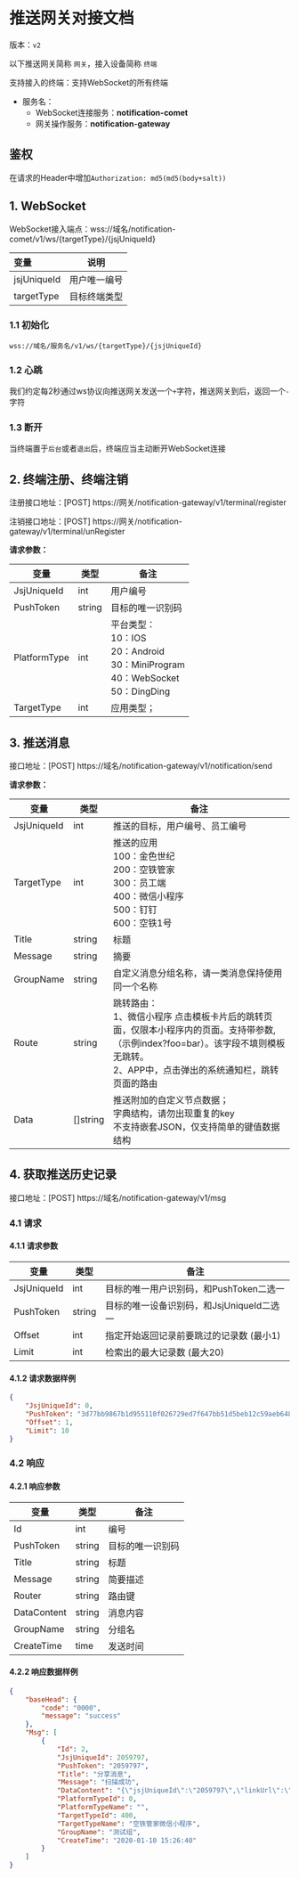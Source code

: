 # 推送网关对接文档

版本：`v2`

以下推送网关简称 `网关`，接入设备简称 `终端`

支持接入的终端：支持WebSocket的所有终端

* 服务名：
  * WebSocket连接服务：**notification-comet**
  * 网关操作服务：**notification-gateway**

## 鉴权

在请求的Header中增加`Authorization: md5(md5(body+salt))`

## 1. WebSocket

WebSocket接入端点：wss://域名/notification-comet/v1/ws/{targetType}/{jsjUniqueId}

| 变量        | 说明                                                         |
| :---------- | ------------------------------------------------------------ |
| jsjUniqueId | 用户唯一编号                               |
| targetType  | 目标终端类型 |

### 1.1 初始化

`wss://域名/服务名/v1/ws/{targetType}/{jsjUniqueId}`

### 1.2 心跳

我们约定每2秒通过ws协议向推送网关发送一个`+`字符，推送网关到后，返回一个`-`字符

### 1.3 断开

当终端置于`后台`或者`退出`后，终端应当主动断开WebSocket连接



## 2. 终端注册、终端注销

注册接口地址：[POST] https://网关/notification-gateway/v1/terminal/register

注销接口地址：[POST] https://网关/notification-gateway/v1/terminal/unRegister

**请求参数：**

| 变量         | 类型   | 备注                                                         |
| ------------ | ------ | ------------------------------------------------------------ |
| JsjUniqueId  | int    | 用户编号                               |
| PushToken    | string | 目标的唯一识别码                                             |
| PlatformType | int    | 平台类型：<br />10：IOS<br />20：Android<br />30：MiniProgram<br />40：WebSocket<br />50：DingDing |
| TargetType   | int    | 应用类型；|



## 3. 推送消息

接口地址：[POST] https://域名/notification-gateway/v1/notification/send

**请求参数：**

| 变量        | 类型     | 备注                                                         |
| ----------- | -------- | ------------------------------------------------------------ |
| JsjUniqueId | int      | 推送的目标，用户编号、员工编号                               |
| TargetType  | int      | 推送的应用<br />100：金色世纪<br />200：空铁管家<br />300：员工端<br />400：微信小程序<br />500：钉钉<br />600：空铁1号 |
| Title       | string   | 标题                                                         |
| Message     | string   | 摘要                                                         |
| GroupName   | string   | 自定义消息分组名称，请一类消息保持使用同一个名称             |
| Route       | string   | 跳转路由：<br />1、微信小程序 点击模板卡片后的跳转页面，仅限本小程序内的页面。支持带参数,（示例index?foo=bar）。该字段不填则模板无跳转。<br />2、APP中，点击弹出的系统通知栏，跳转页面的路由 |
| Data        | []string | 推送附加的自定义节点数据；<br />字典结构，请勿出现重复的key<br />不支持嵌套JSON，仅支持简单的键值数据结构 |



## 4. 获取推送历史记录

接口地址：[POST] https://域名/notification-gateway/v1/msg

### 4.1 请求

#### 4.1.1 **请求参数**

| 变量        | 类型   | 备注                                      |
| ----------- | ------ | ----------------------------------------- |
| JsjUniqueId | int    | 目标的唯一用户识别码，和PushToken二选一   |
| PushToken   | string | 目标的唯一设备识别码，和JsjUniqueId二选一 |
| Offset      | int    | 指定开始返回记录前要跳过的记录数 (最小1)  |
| Limit       | int    | 检索出的最大记录数 (最大20)               |

#### 4.1.2 **请求数据样例**

```json
{
    "JsjUniqueId": 0,
    "PushToken": "3d77bb9867b1d955110f026729ed7f647bb51d5beb12c59aeb648f8489f6741a",
    "Offset": 1,
    "Limit": 10
}
```



### 4.2 响应

#### 4.2.1 响应参数

| 变量        | 类型   | 备注             |
| ----------- | ------ | ---------------- |
| Id          | int    | 编号             |
| PushToken   | string | 目标的唯一识别码 |
| Title   | string | 标题 |
| Message   | string | 简要描述 |
| Router | string | 路由键         |
| DataContent | string | 消息内容         |
| GroupName   | string | 分组名           |
| CreateTime  | time   | 发送时间         |

#### 4.2.2 **响应数据样例**

```json
{
    "baseHead": {
        "code": "0000",
        "message": "success"
    },
    "Msg": [
        {
            "Id": 2,
            "JsjUniqueId": 2059797,
            "PushToken": "2059797",
            "Title": "分享消息",
            "Message": "扫描成功",
            "DataContent": "{\"jsjUniqueId\":\"2059797\",\"linkUrl\":\"\",\"message\":\"扫描成功\",\"opType\":\"1\",\"orderNumber\":\"0\",\"title\":\"分享消息\"}",
            "PlatformTypeId": 0,
            "PlatformTypeName": "",
            "TargetTypeId": 400,
            "TargetTypeName": "空铁管家微信小程序",
            "GroupName": "测试组",
            "CreateTime": "2020-01-10 15:26:40"
        }
    ]
}
```

